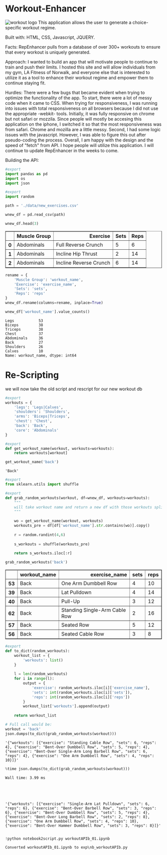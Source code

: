 # Workout-Enhancer

![workout logo](https://media.git.generalassemb.ly/user/22420/files/b1906400-f4ec-11e9-8c35-8c16b5d10498)
This application allows the user to generate a choice-specific workout regime.

Built with: HTML, CSS, Javascript, JQUERY.

Facts:
RepEnhancer pulls from a database of over 300+ workouts to ensure that every workout is uniquely generated.

Approach:
I wanted to build an app that will motivate people to continue to train and push their limits. I hosted this site and will allow individuals from my gym, LA Fitness of Norwalk, and everyone else that is interested to utilize it as a tool to enhance their workout regime and empower them to continue staying fit. 

Hurdles:
There were a few bugs that became evident when trying to optimize the functionality of the app. To start, there were a lot of messy code when it came to CSS. When trying for responsiveness, I was running into issues with total responsiveness on all browsers because I did not use the appropriate -webkit- tools. Initially, it was fully responsive on chrome but not safari or mozzila. Since people will mostly be accesing this application on the iphone, I switched it so that the most responsiveness was from safari. Chrome and mozilla are a little messy. Second, I had some logic issues with the javascript. However, I was able to figure this out after pseudo-coding the process. Overall, I am happy with the design and the speed of "fetch" from API. I hope people will utilize this application. I will continue to update RepEnhancer in the weeks to come. 

Building the API:
```python
#export
import pandas as pd
import os
import json
```


```python
#export
import random
```


```python
path = './data/new_exercises.csv'
```


```python
wnew_df = pd.read_csv(path)
```


```python
wnew_df.head(3)
```




<div>
<style scoped>
    .dataframe tbody tr th:only-of-type {
        vertical-align: middle;
    }

    .dataframe tbody tr th {
        vertical-align: top;
    }

    .dataframe thead th {
        text-align: right;
    }
</style>
<table border="1" class="dataframe">
  <thead>
    <tr style="text-align: right;">
      <th></th>
      <th>Muscle Group</th>
      <th>Exercise</th>
      <th>Sets</th>
      <th>Reps</th>
    </tr>
  </thead>
  <tbody>
    <tr>
      <th>0</th>
      <td>Abdominals</td>
      <td>Full Reverse Crunch</td>
      <td>5</td>
      <td>6</td>
    </tr>
    <tr>
      <th>1</th>
      <td>Abdominals</td>
      <td>Incline Hip Thrust</td>
      <td>2</td>
      <td>14</td>
    </tr>
    <tr>
      <th>2</th>
      <td>Abdominals</td>
      <td>Incline Reverse Crunch</td>
      <td>6</td>
      <td>14</td>
    </tr>
  </tbody>
</table>
</div>




```python
rename = {
    'Muscle Group': 'workout_name',
    'Exercise': 'exercise_name',
    'Sets': 'sets',
    'Reps': 'reps'
}
wnew_df.rename(columns=rename, inplace=True)
```


```python
wnew_df['workout_name'].value_counts()
```




    Legs           53
    Biceps         38
    Triceps        38
    Chest          37
    Abdominals     36
    Back           27
    Shoulders      26
    Calves         10
    Name: workout_name, dtype: int64



# Re-Scripting 
we will now take the old script and rescript for our new workout db


```python
#export
workouts = {
    'legs': 'Legs|Calves',
    'shoulders': 'Shoulders',
    'arms': 'Biceps|Triceps',
    'chest': 'Chest',
    'back': 'Back',
    'core': 'Abdominals'
}
```


```python
#export
def get_workout_name(workout, workouts=workouts):
    return workouts[workout]
```


```python
get_workout_name('back')
```




    'Back'




```python
#export
from sklearn.utils import shuffle
```


```python
#export
def grab_random_workouts(workout, df=wnew_df, workouts=workouts):
    """
    will take workout name and return a new df with those workouts split into groups
    """
    
    wo = get_workout_name(workout, workouts)
    workouts_pre = df[df['workout_name'].str.contains(wo)].copy()
        
    r = random.randint(4,6)
    
    s_workouts = shuffle(workouts_pre)
    
    return s_workouts.iloc[:r]
```


```python
grab_random_workouts('back')
```




<div>
<style scoped>
    .dataframe tbody tr th:only-of-type {
        vertical-align: middle;
    }

    .dataframe tbody tr th {
        vertical-align: top;
    }

    .dataframe thead th {
        text-align: right;
    }
</style>
<table border="1" class="dataframe">
  <thead>
    <tr style="text-align: right;">
      <th></th>
      <th>workout_name</th>
      <th>exercise_name</th>
      <th>sets</th>
      <th>reps</th>
    </tr>
  </thead>
  <tbody>
    <tr>
      <th>53</th>
      <td>Back</td>
      <td>One Arm Dumbbell Row</td>
      <td>4</td>
      <td>10</td>
    </tr>
    <tr>
      <th>39</th>
      <td>Back</td>
      <td>Lat Pulldown</td>
      <td>4</td>
      <td>14</td>
    </tr>
    <tr>
      <th>40</th>
      <td>Back</td>
      <td>Pull-Up</td>
      <td>3</td>
      <td>12</td>
    </tr>
    <tr>
      <th>62</th>
      <td>Back</td>
      <td>Standing Single-Arm Cable Row</td>
      <td>2</td>
      <td>16</td>
    </tr>
    <tr>
      <th>57</th>
      <td>Back</td>
      <td>Seated Row</td>
      <td>5</td>
      <td>12</td>
    </tr>
    <tr>
      <th>56</th>
      <td>Back</td>
      <td>Seated Cable Row</td>
      <td>3</td>
      <td>8</td>
    </tr>
  </tbody>
</table>
</div>




```python
#export
def to_dict(random_workouts):
    workout_list = {
        'workouts': list()
    }
    
    l = len(random_workouts)
    for i in range(l):
        output = {
            'exercise': random_workouts.iloc[i]['exercise_name'],
            'sets': int(random_workouts.iloc[i]['sets']),
            'reps': int(random_workouts.iloc[i]['reps'])
        }
        workout_list['workouts'].append(output)
        
    return workout_list
```


```python
# Full call would be:
workout = 'back'
json.dumps(to_dict(grab_random_workouts(workout)))
```




    '{"workouts": [{"exercise": "Standing Cable Row", "sets": 6, "reps": 4}, {"exercise": "Bent-Over Dumbbell Row", "sets": 5, "reps": 4}, {"exercise": "Bent-Over Single-Arm Long Barbell Row", "sets": 6, "reps": 4}, {"exercise": "One Arm Dumbbell Row", "sets": 4, "reps": 10}]}'




```python
%time json.dumps(to_dict(grab_random_workouts(workout)))
```

    Wall time: 3.99 ms
    




    '{"workouts": [{"exercise": "Single-Arm Lat Pulldown", "sets": 6, "reps": 6}, {"exercise": "Bent-Over Barbell Row", "sets": 3, "reps": 6}, {"exercise": "Bent-Over Dumbbell Row", "sets": 5, "reps": 4}, {"exercise": "Bent-Over Long Barbell Row", "sets": 2, "reps": 8}, {"exercise": "One Arm Dumbbell Row", "sets": 4, "reps": 10}, {"exercise": "Bent-Over Hammer Dumbbell Row", "sets": 3, "reps": 8}]}'




```python

```


```python
!python notebook2script.py workoutAPIb_01.ipynb
```

    Converted workoutAPIb_01.ipynb to exp\nb_workoutAPIb.py
    
